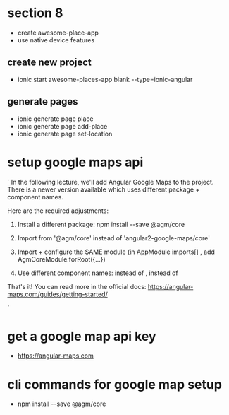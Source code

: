 # section 8
- create awesome-place-app
- use native device features

## create new project
- ionic start awesome-places-app blank --type=ionic-angular


## generate pages
- ionic generate page place
- ionic generate page add-place
- ionic generate page set-location


# setup google maps api
`
In the following lecture, we'll add Angular Google Maps to the project. There is a newer version available which uses different package + component names. 

Here are the required adjustments:

1) Install a different package: npm install --save @agm/core 

2) Import from '@agm/core'  instead of 'angular2-google-maps/core' 

3) Import + configure the SAME module (in AppModule  imports[] , add AgmCoreModule.forRoot({...})

4) Use different component names: <agm-map>  instead of <sebm-google-map> , <agm-marker>  instead of <sebm-google-map-marker> 

That's it! You can read more in the official docs: https://angular-maps.com/guides/getting-started/

`

# get a google map api key
- https://angular-maps.com

# cli commands for google map setup
- npm install --save @agm/core

